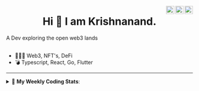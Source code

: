 <a href="https://twitter.com/incrypto32" target="_blank" rel="nofollow"><img align="right" alt="Pratik's Twitter" width="22px" src="https://cdn.jsdelivr.net/npm/simple-icons@v3/icons/twitter.svg" /></a><a href="https://www.linkedin.com/in/incrypto32" target="_blank" rel="nofollow"><img align="right" alt="Pratik's Linkdein" width="22px" src="https://cdn.jsdelivr.net/npm/simple-icons@v3/icons/linkedin.svg" /></a><a href="https://www.instagram.com/incrypto32" target="_blank" rel="nofollow"><img align="right" alt="Insta" width="22px" src="https://cdn.jsdelivr.net/npm/simple-icons@v3/icons/instagram.svg" /></a>

<center><h1> Hi 👋 I am Krishnanand. </h1></center>
A Dev exploring the open web3 lands

 <br /> 
 <br /> 

 
- 👨🏽‍💻  Web3, NFT's, DeFi
- 💣  Typescript, React, Go, Flutter
<!-- - 🌐 Visit my [porfolio website](https://incrypt32.github.io/) for complete background and contact. -->


---


<details> 
 <summary>🤖 <b>My Weekly Coding Stats</b>: </summary>
<br>

<!--START_SECTION:waka-->

```text
Rust              3 hrs 16 mins   ██████████████▒░░░░░░░░░░   57.43 %
YAML              44 mins         ███▒░░░░░░░░░░░░░░░░░░░░░   12.88 %
TOML              39 mins         ███░░░░░░░░░░░░░░░░░░░░░░   11.48 %
Protocol Buffer   31 mins         ██▒░░░░░░░░░░░░░░░░░░░░░░   09.20 %
TypeScript        21 mins         █▓░░░░░░░░░░░░░░░░░░░░░░░   06.27 %
Other             5 mins          ▒░░░░░░░░░░░░░░░░░░░░░░░░   01.49 %
```

<!--END_SECTION:waka-->

</details>


